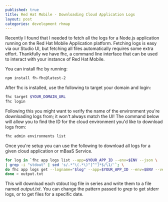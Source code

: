```yaml
---
published: true
title: Red Hat Mobile - Downloading Cloud Application Logs
layout: post
categories: development rhmap
---
```

Recently I found that I needed to fetch all the logs for a Node.js application running on the Red Hat Mobile Application platform. Fetching logs is easy via our Studio UI, but fetching all files automatically requires some extra effort. Thankfully we have fhc, a command line interface that can be used to interact with your instance of Red Hat Mobile.

You can install fhc by running:

```bash
npm install fh-fhc@latest-2
```

After fhc is installed, use the following to target your domain and login:

```bash
fhc target $YOUR_DOMAIN_URL
fhc login
```

Following this you might want to verify the name of the environment you're downloading logs from; it won't always match the UI! The command below will allow you to find the ID for the cloud environment you'd like to download logs from:

```bash
fhc admin environments list
```

Once you're setup you can use the following to download all logs for a given cloud application or mBaaS Service.

```bash
for log in `fhc app logs list --app=$YOUR_APP_ID --env=$ENV --json \
| grep -i "stdout" | sed 's/.*"\(.*\)"[^"]*$/\1/'`; \
do fhc app logs get --logname="$log" --app=$YOUR_APP_ID --env=$ENV --verbose; \
done > output.txt
```

This will download each stdout log file in series and write them to a file named _output.txt_. You can change the pattern passed to _grep_ to get stderr logs, or to get files for a specific date.

